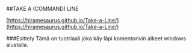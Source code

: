 ##TAKE A (COMMAND) LINE

[https://hiramesaurus.github.io/Take-a-Line/](https://hiramesaurus.github.io/Take-a-Line/)

###Esittely
Tämä on tuotriaali joka käy läpi komentorivin alkeet windows alustalla. 
